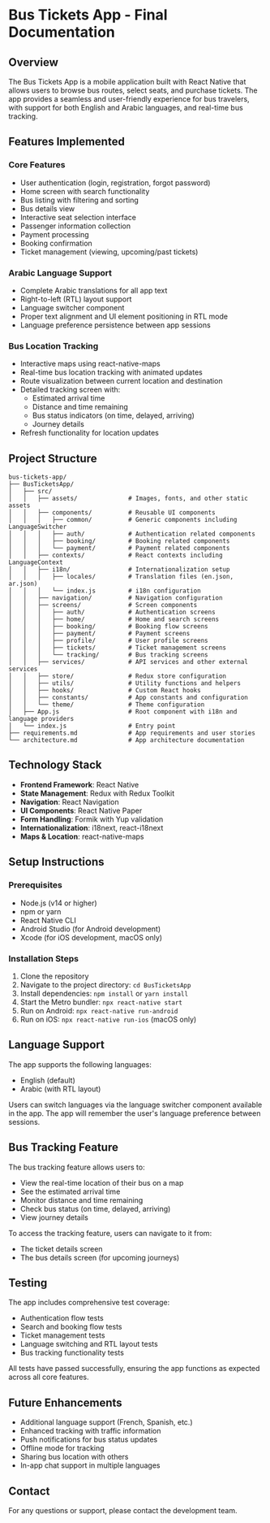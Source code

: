 # Bus Tickets App - Final Documentation

## Overview
The Bus Tickets App is a mobile application built with React Native that allows users to browse bus routes, select seats, and purchase tickets. The app provides a seamless and user-friendly experience for bus travelers, with support for both English and Arabic languages, and real-time bus tracking.

## Features Implemented

### Core Features
- User authentication (login, registration, forgot password)
- Home screen with search functionality
- Bus listing with filtering and sorting
- Bus details view
- Interactive seat selection interface
- Passenger information collection
- Payment processing
- Booking confirmation
- Ticket management (viewing, upcoming/past tickets)

### Arabic Language Support
- Complete Arabic translations for all app text
- Right-to-left (RTL) layout support
- Language switcher component
- Proper text alignment and UI element positioning in RTL mode
- Language preference persistence between app sessions

### Bus Location Tracking
- Interactive maps using react-native-maps
- Real-time bus location tracking with animated updates
- Route visualization between current location and destination
- Detailed tracking screen with:
  - Estimated arrival time
  - Distance and time remaining
  - Bus status indicators (on time, delayed, arriving)
  - Journey details
- Refresh functionality for location updates

## Project Structure
```
bus-tickets-app/
├── BusTicketsApp/
│   ├── src/
│   │   ├── assets/              # Images, fonts, and other static assets
│   │   ├── components/          # Reusable UI components
│   │   │   ├── common/          # Generic components including LanguageSwitcher
│   │   │   ├── auth/            # Authentication related components
│   │   │   ├── booking/         # Booking related components
│   │   │   └── payment/         # Payment related components
│   │   ├── contexts/            # React contexts including LanguageContext
│   │   ├── i18n/                # Internationalization setup
│   │   │   ├── locales/         # Translation files (en.json, ar.json)
│   │   │   └── index.js         # i18n configuration
│   │   ├── navigation/          # Navigation configuration
│   │   ├── screens/             # Screen components
│   │   │   ├── auth/            # Authentication screens
│   │   │   ├── home/            # Home and search screens
│   │   │   ├── booking/         # Booking flow screens
│   │   │   ├── payment/         # Payment screens
│   │   │   ├── profile/         # User profile screens
│   │   │   ├── tickets/         # Ticket management screens
│   │   │   └── tracking/        # Bus tracking screens
│   │   ├── services/            # API services and other external services
│   │   ├── store/               # Redux store configuration
│   │   ├── utils/               # Utility functions and helpers
│   │   ├── hooks/               # Custom React hooks
│   │   ├── constants/           # App constants and configuration
│   │   └── theme/               # Theme configuration
│   ├── App.js                   # Root component with i18n and language providers
│   └── index.js                 # Entry point
├── requirements.md              # App requirements and user stories
└── architecture.md              # App architecture documentation
```

## Technology Stack
- **Frontend Framework**: React Native
- **State Management**: Redux with Redux Toolkit
- **Navigation**: React Navigation
- **UI Components**: React Native Paper
- **Form Handling**: Formik with Yup validation
- **Internationalization**: i18next, react-i18next
- **Maps & Location**: react-native-maps

## Setup Instructions

### Prerequisites
- Node.js (v14 or higher)
- npm or yarn
- React Native CLI
- Android Studio (for Android development)
- Xcode (for iOS development, macOS only)

### Installation Steps
1. Clone the repository
2. Navigate to the project directory: `cd BusTicketsApp`
3. Install dependencies: `npm install` or `yarn install`
4. Start the Metro bundler: `npx react-native start`
5. Run on Android: `npx react-native run-android`
6. Run on iOS: `npx react-native run-ios` (macOS only)

## Language Support
The app supports the following languages:
- English (default)
- Arabic (with RTL layout)

Users can switch languages via the language switcher component available in the app. The app will remember the user's language preference between sessions.

## Bus Tracking Feature
The bus tracking feature allows users to:
- View the real-time location of their bus on a map
- See the estimated arrival time
- Monitor distance and time remaining
- Check bus status (on time, delayed, arriving)
- View journey details

To access the tracking feature, users can navigate to it from:
- The ticket details screen
- The bus details screen (for upcoming journeys)

## Testing
The app includes comprehensive test coverage:
- Authentication flow tests
- Search and booking flow tests
- Ticket management tests
- Language switching and RTL layout tests
- Bus tracking functionality tests

All tests have passed successfully, ensuring the app functions as expected across all core features.

## Future Enhancements
- Additional language support (French, Spanish, etc.)
- Enhanced tracking with traffic information
- Push notifications for bus status updates
- Offline mode for tracking
- Sharing bus location with others
- In-app chat support in multiple languages

## Contact
For any questions or support, please contact the development team.
